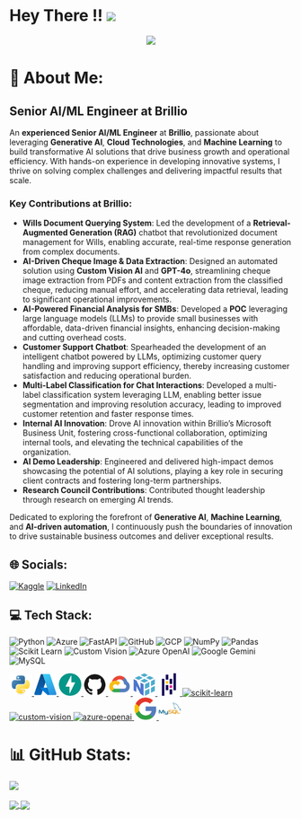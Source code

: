 <h1>
Hey There !!
<img src="https://media.giphy.com/media/hvRJCLFzcasrR4ia7z/giphy.gif" width="50px"/>
</h1>

<p align="center">
  <img src="https://capsule-render.vercel.app/api?animation=fadeIn&type=waving&color=gradient&height=100"/>
</p>

# 💫 About Me:
## Senior AI/ML Engineer at Brillio

An **experienced Senior AI/ML Engineer** at **Brillio**, passionate about leveraging **Generative AI**, **Cloud Technologies**, and **Machine Learning** to build transformative AI solutions that drive business growth and operational efficiency. With hands-on experience in developing innovative systems, I thrive on solving complex challenges and delivering impactful results that scale.

### Key Contributions at Brillio:
- **Wills Document Querying System**: Led the development of a **Retrieval-Augmented Generation (RAG)** chatbot that revolutionized document management for Wills, enabling accurate, real-time response generation from complex documents.
- **AI-Driven Cheque Image & Data Extraction**: Designed an automated solution using **Custom Vision AI** and **GPT-4o**, streamlining cheque image extraction from PDFs and content extraction from the classified cheque, reducing manual effort, and accelerating data retrieval, leading to significant operational improvements.
- **AI-Powered Financial Analysis for SMBs**: Developed a **POC** leveraging large language models (LLMs) to provide small businesses with affordable, data-driven financial insights, enhancing decision-making and cutting overhead costs.
- **Customer Support Chatbot**: Spearheaded the development of an intelligent chatbot powered by LLMs, optimizing customer query handling and improving support efficiency, thereby increasing customer satisfaction and reducing operational burden.
- **Multi-Label Classification for Chat Interactions**: Developed a multi-label classification system leveraging LLM, enabling better issue segmentation and improving resolution accuracy, leading to improved customer retention and faster response times.
- **Internal AI Innovation**: Drove AI innovation within Brillio’s Microsoft Business Unit, fostering cross-functional collaboration, optimizing internal tools, and elevating the technical capabilities of the organization.
- **AI Demo Leadership**: Engineered and delivered high-impact demos showcasing the potential of AI solutions, playing a key role in securing client contracts and fostering long-term partnerships.
- **Research Council Contributions**: Contributed thought leadership through research on emerging AI trends.

Dedicated to exploring the forefront of **Generative AI**, **Machine Learning**, and **AI-driven automation**, I continuously push the boundaries of innovation to drive sustainable business outcomes and deliver exceptional results.




## 🌐 Socials:
[![Kaggle](https://img.shields.io/badge/-Kaggle-%23430098.svg?logo=Kaggle&logoColor=white)](https://www.kaggle.com/ramitpaul)
[![LinkedIn](https://img.shields.io/badge/LinkedIn-%230077B5.svg?logo=linkedin&logoColor=white)](https://www.linkedin.com/in/ramitpaul/)

## 💻 Tech Stack:
![Python](https://img.shields.io/badge/python-3670A0?style=for-the-badge&logo=python&logoColor=ffdd54)
![Azure](https://img.shields.io/badge/Azure-%230072B1.svg?style=for-the-badge&logo=azure&logoColor=white)
![FastAPI](https://img.shields.io/badge/FastAPI-%23FFFFFF.svg?style=for-the-badge&logo=fastapi&logoColor=black)
![GitHub](https://img.shields.io/badge/GitHub-%23121011.svg?style=for-the-badge&logo=github&logoColor=white)
![GCP](https://img.shields.io/badge/GCP-%234285F4.svg?style=for-the-badge&logo=google-cloud&logoColor=white)
![NumPy](https://img.shields.io/badge/NumPy-%23013243.svg?style=for-the-badge&logo=numpy&logoColor=white)
![Pandas](https://img.shields.io/badge/Pandas-%23150458.svg?style=for-the-badge&logo=pandas&logoColor=white)
![Scikit Learn](https://img.shields.io/badge/scikit--learn-%23F7931E.svg?style=for-the-badge&logo=scikit-learn&logoColor=white)
![Custom Vision](https://img.shields.io/badge/Custom%20Vision-%2300B0C6.svg?style=for-the-badge&logo=microsoft&logoColor=white)
![Azure OpenAI](https://img.shields.io/badge/Azure%20OpenAI-%23000000.svg?style=for-the-badge&logo=microsoft&logoColor=white)
![Google Gemini](https://img.shields.io/badge/Google%20Gemini-%23000000.svg?style=for-the-badge&logo=google&logoColor=white)
![MySQL](https://img.shields.io/badge/MySQL-%2300f.svg?style=for-the-badge&logo=mysql&logoColor=white)

<p align="left"> 
  <a href="https://www.python.org" target="_blank" rel="noreferrer">
    <img src="https://raw.githubusercontent.com/devicons/devicon/master/icons/python/python-original.svg" alt="python" width="40" height="40"/>
  </a>
  <a href="https://azure.microsoft.com/" target="_blank" rel="noreferrer">
    <img src="https://raw.githubusercontent.com/devicons/devicon/master/icons/azure/azure-original.svg" alt="azure" width="40" height="40"/>
  </a>
  <a href="https://fastapi.tiangolo.com/" target="_blank" rel="noreferrer">
    <img src="https://raw.githubusercontent.com/devicons/devicon/master/icons/fastapi/fastapi-original.svg" alt="fastapi" width="40" height="40"/>
  </a>
  <a href="https://github.com" target="_blank" rel="noreferrer">
    <img src="https://raw.githubusercontent.com/devicons/devicon/master/icons/github/github-original.svg" alt="github" width="40" height="40"/>
  </a>
  <a href="https://cloud.google.com/" target="_blank" rel="noreferrer">
    <img src="https://raw.githubusercontent.com/devicons/devicon/master/icons/googlecloud/googlecloud-original.svg" alt="gcp" width="40" height="40"/>
  </a>
  <a href="https://numpy.org/" target="_blank" rel="noreferrer">
    <img src="https://raw.githubusercontent.com/devicons/devicon/master/icons/numpy/numpy-original.svg" alt="numpy" width="40" height="40"/>
  </a>
  <a href="https://pandas.pydata.org/" target="_blank" rel="noreferrer">
    <img src="https://raw.githubusercontent.com/devicons/devicon/master/icons/pandas/pandas-original.svg" alt="pandas" width="40" height="40"/>
  </a>
  <a href="https://scikit-learn.org/" target="_blank" rel="noreferrer">
    <img src="https://raw.githubusercontent.com/devicons/devicon/master/icons/scikit-learn/scikit-learn-original.svg" alt="scikit-learn" width="40" height="40"/>
  </a>
  <a href="https://azure.microsoft.com/en-us/services/cognitive-services/custom-vision-service/" target="_blank" rel="noreferrer">
    <img src="https://raw.githubusercontent.com/devicons/devicon/master/icons/microsoft/microsoft-original.svg" alt="custom-vision" width="40" height="40"/>
  </a>
  <a href="https://openai.microsoft.com/" target="_blank" rel="noreferrer">
    <img src="https://raw.githubusercontent.com/devicons/devicon/master/icons/microsoft/microsoft-original.svg" alt="azure-openai" width="40" height="40"/>
  </a>
  <a href="https://www.google.com/search?q=google+gemini" target="_blank" rel="noreferrer">
    <img src="https://raw.githubusercontent.com/devicons/devicon/master/icons/google/google-original.svg" alt="google-gemini" width="40" height="40"/>
  </a>
  <a href="https://www.mysql.com/" target="_blank" rel="noreferrer">
    <img src="https://raw.githubusercontent.com/devicons/devicon/master/icons/mysql/mysql-original-wordmark.svg" alt="mysql" width="40" height="40"/>
  </a>
</p>


# 📊 GitHub Stats:
![](https://github-readme-streak-stats.herokuapp.com/?user=RamitPaul95&theme=radical&hide_border=false)<br/>

<div>
  <a href="https://github.com/RamitPaul95">
    <img align="center" height="170" src="https://github-readme-stats.vercel.app/api/top-langs/?username=RamitPaul95&layout=compact&langs_count=16&theme=dracula"/>
    <img align="center" src="https://github-readme-stats.vercel.app/api?username=RamitPaul95&show_icons=true&theme=dracula&include_all_commits=true&count_private=true&hide=issues"/>
  </a>
</div>



